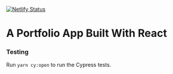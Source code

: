 [![Netlify Status](https://api.netlify.com/api/v1/badges/265d4188-68d7-4c1f-8a2b-42b5cb446cf7/deploy-status)](https://app.netlify.com/sites/maxarvidportfolio/deploys)
# A Portfolio App Built With React

### Testing
Run `yarn cy:open` to run the Cypress tests.
